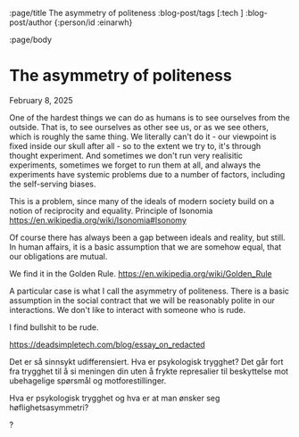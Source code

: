 :page/title The asymmetry of politeness
:blog-post/tags [:tech ]
:blog-post/author {:person/id :einarwh}

<!-- :blog-post/published #time/ldt "2014-12-27T00:00:00" -->

:page/body

# The asymmetry of politeness

<p class="blog-post-date">February 8, 2025</p>

One of the hardest things we can do as humans is to see ourselves from the outside. That is, to see ourselves as other see us, or as we see others, which is roughly the same thing. We literally can't do it - our viewpoint is fixed inside our skull after all - so to the extent we try to, it's through thought experiment. And sometimes we don't run very realisitic experiments, sometimes we forget to run them at all, and always the experiments have systemic problems due to a number of factors, including the self-serving biases.

This is a problem, since many of the ideals of modern society build on a notion of reciprocity and equality.
Principle of Isonomia https://en.wikipedia.org/wiki/Isonomia#Isonomy

Of course there has always been a gap between ideals and reality, but still.
In human affairs, it is a basic assumption that we are somehow equal, that our obligations are mutual.

We find it in the Golden Rule. https://en.wikipedia.org/wiki/Golden_Rule

A particular case is what I call the asymmetry of politeness. There is a basic assumption in the social contract that we will be reasonably polite in our interactions. We don't like to interact with someone who is rude.

I find bullshit to be rude.

https://deadsimpletech.com/blog/essay_on_redacted

Det er så sinnsykt udifferensiert. Hva er psykologisk trygghet? Det går fort fra trygghet til å si meningen din uten å frykte represalier til beskyttelse mot ubehagelige spørsmål og motforestillinger.

Hva er psykologisk trygghet og hva er at man ønsker seg høflighetsasymmetri?

?

